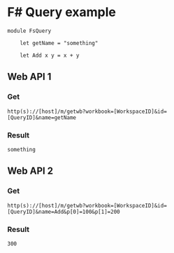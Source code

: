 F# Query example
===

    module FsQuery
        
        let getName = "something"

        let Add x y = x + y

## Web API 1

### Get

    http(s)://[host]/m/getwb?workbook=[WorkspaceID]&id=[QueryID]&name=getName

### Result

    something

## Web API 2

### Get

    http(s)://[host]/m/getwb?workbook=[WorkspaceID]&id=[QueryID]&name=Add&p[0]=100&p[1]=200

### Result

    300